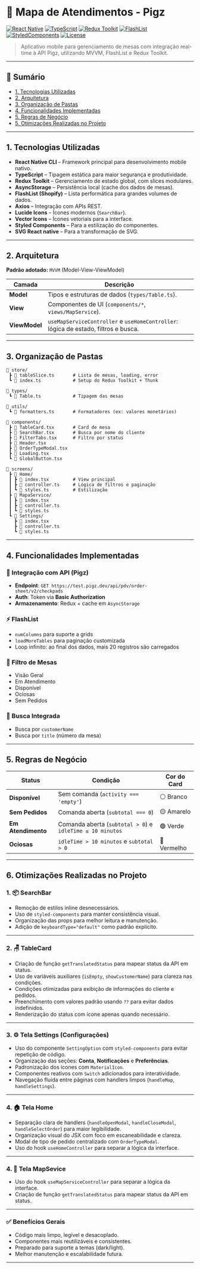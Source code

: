 # 📜 Mapa de Atendimentos - Pigz

[![React Native](https://img.shields.io/badge/React%20Native-2025-blue?logo=react)](https://reactnative.dev/)
[![TypeScript](https://img.shields.io/badge/TypeScript-Strict-blue?logo=typescript)](https://www.typescriptlang.org/)
[![Redux Toolkit](https://img.shields.io/badge/Redux--Toolkit-State%20Management-purple?logo=redux)](https://redux-toolkit.js.org/)
[![FlashList](https://img.shields.io/badge/FlashList-Performance-green?logo=shopify)](https://shopify.github.io/flash-list/)
[![StyledComponents](https://img.shields.io/badge/Styled-Components-green?logo=styled-components)](https://styled-components.com/)
[![License](https://img.shields.io/badge/license-MIT-green.svg)](LICENSE)

> Aplicativo mobile para gerenciamento de mesas com integração real-time à API Pigz, utilizando MVVM, FlashList e Redux Toolkit.

---

## 📑 Sumário

- [1. Tecnologias Utilizadas](#1-tecnologias-utilizadas)
- [2. Arquitetura](#2-arquitetura)
- [3. Organização de Pastas](#3-organização-de-pastas)
- [4. Funcionalidades Implementadas](#4-funcionalidades-implementadas)
- [5. Regras de Negócio](#5-regras-de-negócio)
- [5. Otimizações Realizadas no Projeto](#6-otimizações-realizadas-no-projeto)

---

## 1. Tecnologias Utilizadas

- **React Native CLI** – Framework principal para desenvolvimento mobile nativo.
- **TypeScript** – Tipagem estática para maior segurança e produtividade.
- **Redux Toolkit** – Gerenciamento de estado global, com slices modulares.
- **AsyncStorage** – Persistência local (cache dos dados de mesas).
- **FlashList (Shopify)** – Lista performática para grandes volumes de dados.
- **Axios** – Integração com APIs REST.
- **Lucide Icons** – Ícones modernos (`SearchBar`).
- **Vector Icons** – Ícones vetoriais para a interface.
- **Styled Components** – Para a estilização do componentes.
- **SVG React native** – Para a transformação de SVG.

---

## 2. Arquitetura

**Padrão adotado:** `MVVM` (Model-View-ViewModel)

| Camada       | Descrição                                                                 |
|--------------|---------------------------------------------------------------------------|
| **Model**    | Tipos e estruturas de dados (`types/Table.ts`).                          |
| **View**     | Componentes de UI (`components/*`, `views/MapService`).                  |
| **ViewModel**| `useMapServiceController` e `useHomeController`: lógica de estado, filtros e busca. |

---

## 3. Organização de Pastas

```
📁 store/
 ┣ 📄 tableSlice.ts       # Lista de mesas, loading, error
 ┗ 📄 index.ts            # Setup do Redux Toolkit + Thunk

📁 types/
 ┗ 📄 Table.ts            # Tipagem das mesas

📁 utils/
 ┗ 📄 formatters.ts       # Formatadores (ex: valores monetários)

📁 components/
 ┣ 📄 TableCard.tsx       # Card de mesa
 ┣ 📄 SearchBar.tsx       # Busca por nome do cliente
 ┣ 📄 FilterTabs.tsx      # Filtro por status
 ┣ 📄 Header.tsx
 ┣ 📄 OrderTypeModal.tsx
 ┣ 📄 Loading.tsx
 ┗ 📄 GlobalButton.tsx

📁 screens/
 ┣ 📁 Home/
 ┃ ┣ 📄 index.tsx         # View principal
 ┃ ┣ 📄 controller.ts     # Lógica de filtros e paginação
 ┃ ┗ 📄 styles.ts         # Estilização
 ┣ 📁 MapaService/
 ┃ ┣ 📄 index.tsx
 ┃ ┣ 📄 controller.ts
 ┃ ┗ 📄 styles.ts         
 ┗ 📁 Settings/
   ┣ 📄 index.tsx        
   ┣ 📄 controller.ts    
   ┗ 📄 styles.ts         

```

---

## 4. Funcionalidades Implementadas

### 🔗 Integração com API (Pigz)

- **Endpoint**: `GET https://test.pigz.dev/api/pdv/order-sheet/v2/checkpads`
- **Auth**: Token via **Basic Authorization**
- **Armazenamento**: Redux + cache em `AsyncStorage`

### ⚡ FlashList

- `numColumns` para suporte a grids
- `loadMoreTables` para paginação customizada
- Loop infinito: ao final dos dados, mais 20 registros são carregados

### 🎯 Filtro de Mesas

- Visão Geral
- Em Atendimento
- Disponível
- Ociosas
- Sem Pedidos

### 🔎 Busca Integrada

- Busca por `customerName`
- Busca por `title` (número da mesa)

---

## 5. Regras de Negócio

| **Status**         | **Condição**                                               | **Cor do Card** |
|--------------------|------------------------------------------------------------|-----------------|
| **Disponível**     | Sem comanda (`activity === 'empty'`)                      | ⚪ Branco        |
| **Sem Pedidos**    | Comanda aberta (`subtotal === 0`)                         | 🟡 Amarelo       |
| **Em Atendimento** | Comanda aberta (`subtotal > 0`) e `idleTime ≤ 10 minutos` | 🟢 Verde         |
| **Ociosas**        | `idleTime > 10 minutos` e `subtotal > 0`                  | 🔴 Vermelho      |

---

## 6. Otimizações Realizadas no Projeto

### 1. 📦 SearchBar
- Remoção de estilos inline desnecessários.
- Uso de `styled-components` para manter consistência visual.
- Organização das props para melhor leitura e manutenção.
- Adição de `keyboardType="default"` como padrão explícito.

---

### 2. 🪑 TableCard
- Criação de função `getTranslatedStatus` para mapear status da API em status.
- Uso de variáveis auxiliares (`isEmpty`, `showCustomerName`) para clareza nas condições.
- Condições otimizadas para exibição de informações do cliente e pedidos.
- Preenchimento com valores padrão usando `??` para evitar dados indefinidos.
- Renderização do status com ícone apenas quando necessário.

---

### 3. ⚙️ Tela Settings (Configurações)
- Uso do componente `SettingOption` com `styled-components` para evitar repetição de código.
- Organização das seções: **Conta**, **Notificações** e **Preferências**.
- Padronização dos ícones com `MaterialIcon`.
- Componentes reativos com `Switch` adicionados para interatividade.
- Navegação fluida entre páginas com handlers limpos (`handleMap`, `handleSettings`).

---

### 4. 🏠 Tela Home
- Separação clara de handlers (`handleOpenModal`, `handleCloseModal`, `handleSelectOrder`) para maior legibilidade.
- Organização visual do JSX com foco em escaneabilidade e clareza.
- Modal de tipo de pedido centralizado com `OrderTypeModal`.
- Uso do hook `useHomeController` para separar a lógica da interface.

---

### 4. 🗾 Tela MapSevice
- Uso do hook `useMapServiceController` para separar a lógica da interface.
- Criação de função `getTranslatedStatus` para mapear status da API em status. 

---

### ✅ Benefícios Gerais
- Código mais limpo, legível e desacoplado.
- Componentes mais reutilizáveis e consistentes.
- Preparado para suporte a temas (dark/light).
- Melhor manutenção e escalabilidade futura.

---


